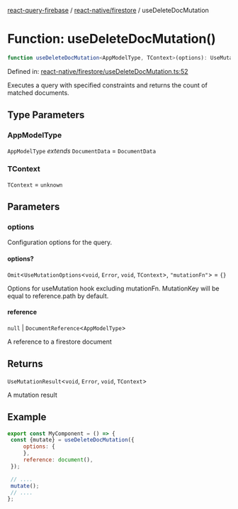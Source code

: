 [react-query-firebase](../../../modules.md) / [react-native/firestore](../index.md) / useDeleteDocMutation

# Function: useDeleteDocMutation()

```ts
function useDeleteDocMutation<AppModelType, TContext>(options): UseMutationResult<void, Error, void, TContext>
```

Defined in: [react-native/firestore/useDeleteDocMutation.ts:52](https://github.com/vpishuk/react-query-firebase/blob/47ed1ecd8b83d68dd4237e8eb73f6aa6dea2c1fa/react-native/firestore/useDeleteDocMutation.ts#L52)

Executes a query with specified constraints and returns the count of matched documents.

## Type Parameters

### AppModelType

`AppModelType` *extends* `DocumentData` = `DocumentData`

### TContext

`TContext` = `unknown`

## Parameters

### options

Configuration options for the query.

#### options?

`Omit`\<`UseMutationOptions`\<`void`, `Error`, `void`, `TContext`\>, `"mutationFn"`\> = `{}`

Options for useMutation hook excluding mutationFn. MutationKey will be equal to reference.path by default.

#### reference

`null` \| `DocumentReference`\<`AppModelType`\>

A reference to a firestore document

## Returns

`UseMutationResult`\<`void`, `Error`, `void`, `TContext`\>

A mutation result

## Example

```jsx
export const MyComponent = () => {
 const {mutate} = useDeleteDocMutation({
     options: {
     },
     reference: document(),
 });

 // ....
 mutate();
 // ....
};
```
